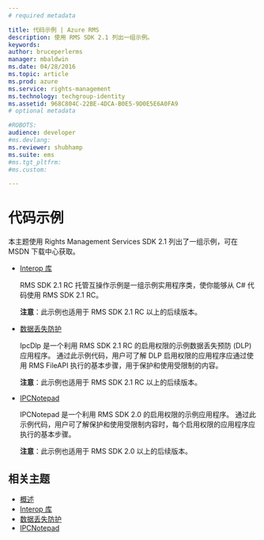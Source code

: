 ```yaml
---
# required metadata

title: 代码示例 | Azure RMS
description: 使用 RMS SDK 2.1 列出一组示例。
keywords:
author: bruceperlerms
manager: mbaldwin
ms.date: 04/28/2016
ms.topic: article
ms.prod: azure
ms.service: rights-management
ms.technology: techgroup-identity
ms.assetid: 968C804C-22BE-4DCA-B0E5-9D0E5E6A0FA9
# optional metadata

#ROBOTS:
audience: developer
#ms.devlang:
ms.reviewer: shubhamp
ms.suite: ems
#ms.tgt_pltfrm:
#ms.custom:

---
```


# 代码示例

本主题使用 Rights Management Services SDK 2.1 列出了一组示例，可在 MSDN 下载中心获取。

- [Interop 库](https://Code.MSDN.Microsoft.Com/AD-RMS-SDK-20-Interop-eb3fbce7)

  RMS SDK 2.1 RC 托管互操作示例是一组示例实用程序类，使你能够从 C# 代码使用 RMS SDK 2.1 RC。

  **注意**：此示例也适用于 RMS SDK 2.1 RC 以上的后续版本。

- [数据丢失防护](https://Code.MSDN.Microsoft.Com/IpcDlp-Sample-Application-d30bb99d)

  IpcDlp 是一个利用 RMS SDK 2.1 RC 的启用权限的示例数据丢失预防 (DLP) 应用程序。 通过此示例代码，用户可了解 DLP 启用权限的应用程序应通过使用 RMS FileAPI 执行的基本步骤，用于保护和使用受限制的内容。

  **注意**：此示例也适用于 RMS SDK 2.1 RC 以上的后续版本。

- [IPCNotepad](https://Code.MSDN.Microsoft.Com/IPCNotepad-Sample-f67dae80)

  IPCNotepad 是一个利用 RMS SDK 2.0 的启用权限的示例应用程序。 通过此示例代码，用户可了解保护和使用受限制内容时，每个启用权限的应用程序应执行的基本步骤。

  **注意**：此示例也适用于 RMS SDK 2.0 以上的后续版本。
 
## 相关主题

* [概述](ad-rms-overview.md)
* [Interop 库](https://Code.MSDN.Microsoft.Com/AD-RMS-SDK-20-Interop-eb3fbce7)
* [数据丢失防护](https://Code.MSDN.Microsoft.Com/IpcDlp-Sample-Application-d30bb99d)
* [IPCNotepad](https://Code.MSDN.Microsoft.Com/IPCNotepad-Sample-f67dae80)
 

 


<!--HONumber=Apr16_HO4-->


